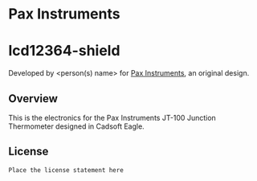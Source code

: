 # Pax Instruments
# lcd12364-shield

Developed by <person(s) name> for [Pax Instruments](http://paxinstruments.com/), an original design.

## Overview
This is the electronics for the Pax Instruments JT-100 Junction Thermometer designed in Cadsoft Eagle.

## License
```
Place the license statement here
```